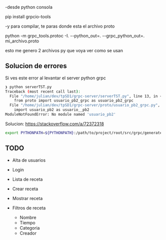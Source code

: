 -desde python consola

pip install grpcio-tools

-y para compilar, te paras donde esta el archivo proto

python -m grpc_tools.protoc -I. --python_out=. --grpc_python_out=. mi_archivo.proto

esto me genero 2 archivos py que voya ver como se usan

## Solucion de errores

Si ves este error al levantar el server python grpc

```bash
❯ python serverTST.py
Traceback (most recent call last):
  File "/home/julian/dev/tpSD1/grpc-server/serverTST.py", line 13, in <module>
    from proto import usuario_pb2_grpc as usuario_pb2_grpc
  File "/home/julian/dev/tpSD1/grpc-server/proto/usuario_pb2_grpc.py", line 5, in <module>
    import usuario_pb2 as usuario__pb2
ModuleNotFoundError: No module named 'usuario_pb2'
```

Solucion: https://stackoverflow.com/a/72372318

```bash
export PYTHONPATH=${PYTHONPATH}:/path/to/project/root/src/grpc/generated
```

## TODO

- Alta de usuarios
- Login
- Lista de receta
- Crear receta
- Mostrar receta

- Filtros de receta
  - Nombre
  - Tiempo
  - Categoria
  - Creador
